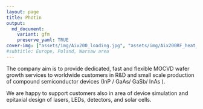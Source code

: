 ```yaml
---
layout: page
title: Photin
output:
  md_document:
    variant: gfm
    preserve_yaml: TRUE
cover-img: ["assets/img/Aix200_loading.jpg", "assets/img/Aix200RF_heat_up_test.jpeg", "assets/img/G1/G1_cntrl.JPG", "assets/img/G1/G1_GB_cntrl.JPG", "assets/img/G1/G1_side.JPG"]
#subtitle: Europe, Poland, Warsaw area
---
```


The company aim is to provide dedicated, fast and flexible MOCVD wafer
growth services to worldwide customers in R&D and small scale production
of compound semiconductor devices (InP / GaAs/ GaSb/ InAs ).

We are happy to support customers also in area of device simulation and
epitaxial design of lasers, LEDs, detectors, and solar cells.
